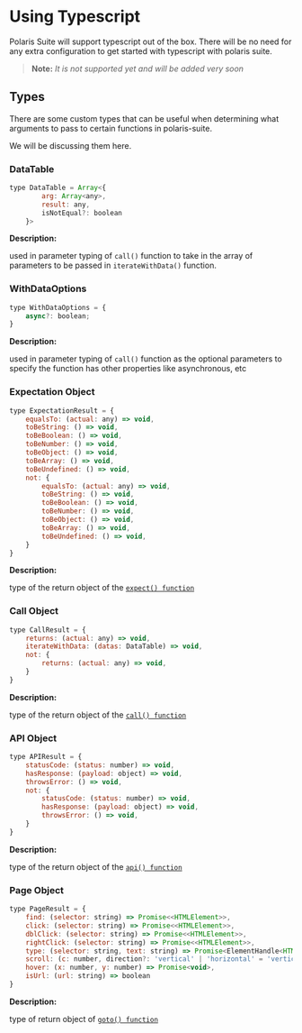 
# Using Typescript

Polaris Suite will support typescript out of the box. There will be no need for any extra configuration to get started with typescript with polaris suite.

> __Note:__ _It is not supported yet and will be added very soon_

## Types

There are some custom types that can be useful when determining what arguments to pass to certain functions in polaris-suite.

We will be discussing them here.

### DataTable

```js
type DataTable = Array<{ 
        arg: Array<any>, 
        result: any, 
        isNotEqual?: boolean 
    }>
```

__Description:__

used in parameter typing of `call()` function to take in the array of parameters to be passed in `iterateWithData()` function.


### WithDataOptions

```js
type WithDataOptions = {
    async?: boolean;
}
```

__Description:__

used in parameter typing of `call()` function as the optional parameters to specify the function has other properties like asynchronous, etc

### Expectation Object

```js
type ExpectationResult = {
    equalsTo: (actual: any) => void,
    toBeString: () => void,
    toBeBoolean: () => void,
    toBeNumber: () => void,
    toBeObject: () => void,
    toBeArray: () => void,
    toBeUndefined: () => void,
    not: {
        equalsTo: (actual: any) => void,
        toBeString: () => void,
        toBeBoolean: () => void,
        toBeNumber: () => void,
        toBeObject: () => void,
        toBeArray: () => void,
        toBeUndefined: () => void,
    }
}
```

__Description:__

type of the return object of the [`expect() function`](/functions/unit-function.md?id=expect)


### Call Object

```js
type CallResult = {
    returns: (actual: any) => void,
    iterateWithData: (datas: DataTable) => void,
    not: {
        returns: (actual: any) => void,
    }
}
```

__Description:__

type of the return object of the [`call() function`](/functions/unit-function.md?id=call)

### API Object

```js
type APIResult = {
    statusCode: (status: number) => void,
    hasResponse: (payload: object) => void,
    throwsError: () => void,
    not: {
        statusCode: (status: number) => void,
        hasResponse: (payload: object) => void,
        throwsError: () => void,
    }
}
```

__Description:__

type of the return object of the [`api() function`](/functions/unit-function.md?id=api)


### Page Object

```js
type PageResult = {
    find: (selector: string) => Promise<<HTMLElement>>,
    click: (selector: string) => Promise<<HTMLElement>>,
    dblClick: (selector: string) => Promise<<HTMLElement>>,
    rightClick: (selector: string) => Promise<<HTMLElement>>,
    type: (selector: string, text: string) => Promise<ElementHandle<HTMLElement>>,
    scroll: (c: number, direction?: 'vertical' | 'horizontal' = 'vertical') => Promise<void>,
    hover: (x: number, y: number) => Promise<void>,
    isUrl: (url: string) => boolean
}
```

__Description:__

type of return object of [`goto() function`](/functions/automation-function.md?id=goto)